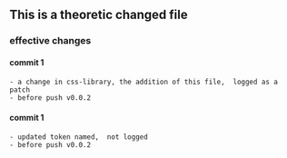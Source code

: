 ## This is a theoretic changed file

### effective changes
#### commit 1
    - a change in css-library, the addition of this file,  logged as a patch
    - before push v0.0.2
#### commit 1
    - updated token named,  not logged
    - before push v0.0.2